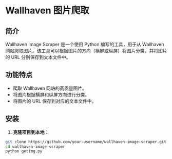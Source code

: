 # Wallhaven 图片爬取

## 简介

Wallhaven Image Scraper 是一个使用 Python 编写的工具，用于从 Wallhaven 网站爬取图片。该工具可以根据图片的方向（横屏或纵屏）将图片分类，并将图片的 URL 分别保存到文本文件中。

## 功能特点

- 爬取 Wallhaven 网站的高质量图片。
- 将图片根据横屏和纵屏方向进行分类。
- 将图片的 URL 保存到对应的文本文件中。

## 安装

1. **克隆项目到本地：**

```bash
git clone https://github.com/your-username/wallhaven-image-scraper.git
cd wallhaven-image-scraper
python getimg.py
```
